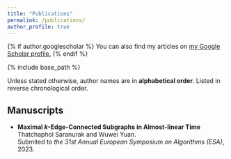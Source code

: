 ```yaml
---
title: "Publications"
permalink: /publications/
author_profile: true
---
```


{% if author.googlescholar %}
  You can also find my articles on <u><a href="{{author.googlescholar}}">my Google Scholar profile</a>.</u>
{% endif %}

{% include base_path %}


Unless stated otherwise, author names are in **alphabetical order**. Listed in reverse chronological order.

## Manuscripts
- **Maximal $k$-Edge-Connected Subgraphs in Almost-linear Time**</br>
  Thatchaphol Saranurak and Wuwei Yuan.</br>
  Submited to *the 31st Annual European Symposium on Algorithms (ESA)*, 2023.
